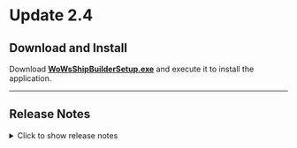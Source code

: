 # Update 2.4

## Download and Install

Download [**WoWsShipBuilderSetup.exe**](https://github.com/WoWs-Builder-Team/WoWs-ShipBuilder/releases/latest/download/WoWsShipBuilderSetup.exe) and execute it to install the application.

---

## Release Notes

<details>
<summary>Click to show release notes</summary>

### Additions
- Secondaries now show dispersion data on the ship stats page
- A ship selector in the style of fitting tool has been added. This feature's behaviour can be configured in the app settings
- Build images can be copied to the clipboard without downloading them as files first (not supported on Firefox by default due to browser limitations)
- Navigation within the app can now carry over ships and build configurations from one page to another. Note: This does not work when user the browser's backwards and forwards navigation

### Changes
- Improve secondary data display on the ship stats page
- The app now uses server prerendering to improve loading times and previews
- Existing builds can now be overwritten by new ones instead of always creating new builds when saving
- The desktop app window can now be resized again
- Modifier processing has been reworked completely to simplify adapting to changes in future game updates
- various other improvements

### Bugfixes
- Ship Comparison crashed when trying to sort multi-value columns
- Ship Comparison sorting by tier now works as expected
- Kitakami should now show the correct loader configuration for her torpedoes
- Exported build images will now render all elements correctly
- (Desktop) App crashes when trying to export a build image
- Ships are now correctly imported into the ship comparison we navigating from ship stats page
- various other bug fixes

</details>
